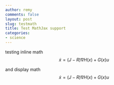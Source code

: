 ```yaml
---
author: remy
comments: false
layout: post
slug: testmath
title: Test MathJax support
categories:
- science
---
```


testing inline math $$\dot x = (J-R) \nabla H(x) + G(x) u$$

and display math
$$
	\begin{equation}
		\dot x = (J-R) \nabla H(x) + G(x) u
	\end{equation}
$$